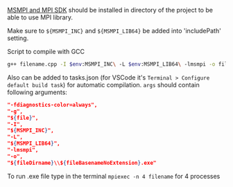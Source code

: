 [MSMPI and MPI SDK](https://www.microsoft.com/en-us/download/details.aspx?id=57467) should be installed in directory of the project to be able to use MPI library.

Make sure to `${MSMPI_INC}` and `${MSMPI_LIB64}` be added into 'includePath' setting.

Script to compile with GCC
```bash
g++ filename.cpp -I $env:MSMPI_INC\ -L $env:MSMPI_LIB64\ -lmsmpi -o filename
```

Also can be added to tasks.json (for VSCode it's `Terminal > Configure default build task`) for automatic compilation. `args` should contain following arguments:
```json
"-fdiagnostics-color=always",
"-g",
"${file}",
"-I",
"${MSMPI_INC}",
"-L",
"${MSMPI_LIB64}",
"-lmsmpi",
"-o",
"${fileDirname}\\${fileBasenameNoExtension}.exe"
```

To run .exe file type in the terminal `mpiexec -n 4 filename` for 4 processes